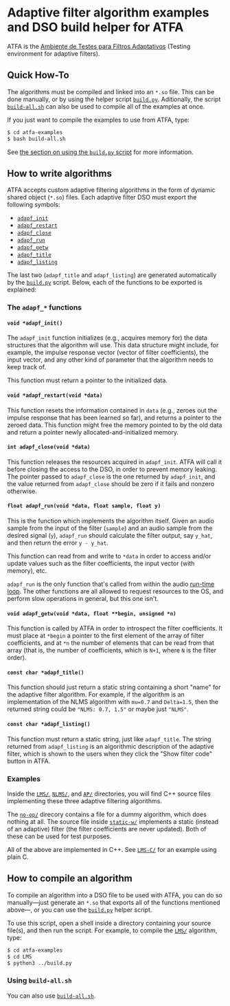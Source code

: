 
Adaptive filter algorithm examples and DSO build helper for ATFA
================================================================

ATFA is the [Ambiente de Testes para Filtros Adaptativos][1] (Testing
environment for adaptive filters).


Quick How-To
------------

The algorithms must be compiled and linked into an `*.so` file. This can
be done manually, or by using the helper script [`build.py`][2].
Aditionally, the script [`build-all.sh`][4] can also be used to compile
all of the examples at once.

If you just want to compile the examples to use from ATFA, type:

```bash
$ cd atfa-examples
$ bash build-all.sh
```

See [the section on using the `build.py` script][2] for more information.


How to write algorithms
-----------------------

ATFA accepts custom adaptive filtering algorithms in the form of dynamic
shared object (`*.so`) files. Each adaptive filter DSO must export the
following symbols:

* [`adapf_init`][adapf_init]
* [`adapf_restart`][adapf_restart]
* [`adapf_close`][adapf_close]
* [`adapf_run`][adapf_run]
* [`adapf_getw`][adapf_getw]
* [`adapf_title`][adapf_title]
* [`adapf_listing`][adapf_listing]

The last two (`adapf_title` and `adapf_listing`) are generated
automatically by the [`build.py`][2] script. Below, each of the
functions to be exported is explained:

### The `adapf_*` functions

#### `void *adapf_init()`

The `adapf_init` function initializes (e.g., acquires memory for) the
data structures that the algorithm will use. This data structure might
include, for example, the impulse response vector (vector of filter
coefficients), the input vector, and any other kind of parameter that
the algorithm needs to keep track of.

This function must return a pointer to the initialized data.

#### `void *adapf_restart(void *data)`

This function resets the information contained in `data` (e.g., zeroes
out the impulse response that has been learned so far), and returns a
pointer to the zeroed data. This function might free the memory pointed
to by the old data and return a pointer newly allocated-and-initialized
memory.

#### `int adapf_close(void *data)`

This function releases the resources acquired in `adapf_init`. ATFA will
call it before closing the access to the DSO, in order to prevent memory
leaking. The pointer passed to `adapf_close` is the one returned by
`adapf_init`, and the value returned from `adapf_close` should be zero
if it fails and nonzero otherwise.

#### `float adapf_run(void *data, float sample, float y)`

This is the function which implements the algorithm itself. Given an
audio sample from the input of the filter (`sample`) and an audio
sample from the desired signal (`y`), `adapf_run` should calculate
the filter output, say `y_hat`, and then return the error `y - y_hat`.

This function can read from and write to `*data` in order to access
and/or update values such as the filter coefficients, the input
vector (with memory), etc.

`adapf_run` is the only function that's called from within the audio
[run-time loop][6]. The other functions are all allowed to request
resources to the OS, and perform slow operations in general, but this
one isn't.

#### `void adapf_getw(void *data, float **begin, unsigned *n)`

This function is called by ATFA in order to introspect the filter
coefficients. It must place at `*begin` a pointer to the first element
of the array of filter coefficients, and at `*n` the number of elements
that can be read from that array (that is, the number of coefficients,
which is `N+1`, where `N` is the filter order).

#### `const char *adapf_title()`

This function should just return a static string containing a short
"name" for the adaptive filter algorithm. For example, if the algorithm
is an implementation of the NLMS algorithm with `mu=0.7` and
`Delta=1.5`, then the returned string could be `"NLMS: 0.7, 1.5"` or
maybe just `"NLMS"`.

#### `const char *adapf_listing()`

This function must return a static string, just like `adapf_title`. The
string returned from `adapf_listing` is an algorithmic description of
the adaptive filter, which is shown to the users when they click the
"Show filter code" button in ATFA.

### Examples

Inside the [`LMS/`][LMS], [`NLMS/`][NLMS], and [`AP/`][AP] directories,
you will find C++ source files implementing these three adaptive
filtering algorithms.

The [`no-op/`][no-op] direcory contains a file for a dummy algorithm,
which does nothing at all. The source file inside
[`static-w/`][static-w] implements a static (instead of an adaptive)
filter (the filter coefficients are never updated). Both of these can
be used for test purposes.

All of the above are implemented in C++. See [`LMS-C/`][LMS-C] for an
example using plain C.

How to compile an algorithm
---------------------------

To compile an algorithm into a DSO file to be used with ATFA, you can do
so manually—just generate an `*.so` that exports all of the functions
mentioned above—, or you can use the [`build.py`][3] helper script.

To use this script, open a shell inside a directory containing your
source file(s), and then run the script. For example, to compile the
[`LMS/`][LMS] algorithm, type:

```bash
$ cd atfa-examples
$ cd LMS
$ python3 ../build.py
```

### Using `build-all.sh`

You can also use [`build-all.sh`][5].

[1]: https://github.com/fofoni/atfa
[2]: #how-to-compile-an-algorithm
[3]: https://github.com/fofoni/atfa-examples/blob/master/build.py
[4]: #using-build-allsh
[5]: https://github.com/fofoni/atfa-examples/blob/master/build-all.sh
[6]: http://portaudio.com/docs/v19-doxydocs/writing_a_callback.html

[adapf_init]:    #void-adapf_init
[adapf_restart]: #void-adapf_restartvoid-data
[adapf_close]:   #int-adapf_closevoid-data
[adapf_run]:     #float-adapf_runvoid-data-float-sample-float-y
[adapf_getw]:    #void-adapf_getwvoid-data-float-begin-unsigned-n
[adapf_title]:   #const-char-adapf_title
[adapf_listing]: #const-char-adapf_listing

[LMS]:      https://github.com/fofoni/atfa-examples/tree/master/LMS
[NLMS]:     https://github.com/fofoni/atfa-examples/tree/master/NLMS
[AP]:       https://github.com/fofoni/atfa-examples/tree/master/AP
[no-op]:    https://github.com/fofoni/atfa-examples/tree/master/no-op
[static-w]: https://github.com/fofoni/atfa-examples/tree/master/static-w
[LMS-C]:    https://github.com/fofoni/atfa-examples/tree/master/LMS-C

